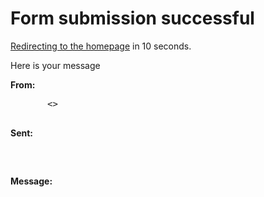 # Form submission successful
<div class="has-aside-left" class="scroll-x">
  <aside class="flex all-cntr">
    <p class=""><a href="/">Redirecting to the homepage</a> in <span id="countdown">10</span> seconds.</p>
  </aside>
  <div>
    <p class="font-xxl">Here is your message</p>
      <p class="font-med"><strong>From:</strong></p>
    <pre>
      <code class="font-sml" id="name"></code> <<code class="font-sml" id="email"></code>>
    </pre>
      <p class="font-med"><strong>Sent:</strong></p>
    <pre>
      <code class="font-sml" id="date"></code>
    </pre>
      <p class="font-med"><strong>Message:</strong></p>
    <pre>
      <code class="font-sml" id="message"></code>
    </pre>
  </div>
</div>

